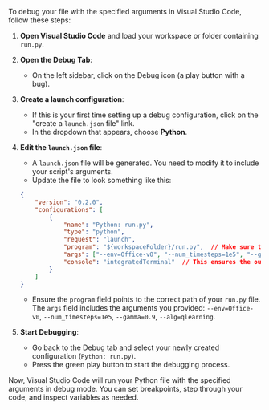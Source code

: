 To debug your file with the specified arguments in Visual Studio Code, follow these steps:

1. **Open Visual Studio Code** and load your workspace or folder containing `run.py`.

2. **Open the Debug Tab**:
   - On the left sidebar, click on the Debug icon (a play button with a bug).
   
3. **Create a launch configuration**:
   - If this is your first time setting up a debug configuration, click on the "create a `launch.json` file" link.
   - In the dropdown that appears, choose **Python**.
   
4. **Edit the `launch.json` file**:
   - A `launch.json` file will be generated. You need to modify it to include your script's arguments.
   - Update the file to look something like this:

   ```json
   {
       "version": "0.2.0",
       "configurations": [
           {
               "name": "Python: run.py",
               "type": "python",
               "request": "launch",
               "program": "${workspaceFolder}/run.py",  // Make sure this path points to your 'run.py'
               "args": ["--env=Office-v0", "--num_timesteps=1e5", "--gamma=0.9", "--alg=qlearning"],
               "console": "integratedTerminal"  // This ensures the output is shown in the VSCode terminal
           }
       ]
   }
   ```

   - Ensure the `program` field points to the correct path of your `run.py` file. The `args` field includes the arguments you provided: `--env=Office-v0`, `--num_timesteps=1e5`, `--gamma=0.9`, `--alg=qlearning`.

5. **Start Debugging**:
   - Go back to the Debug tab and select your newly created configuration (`Python: run.py`).
   - Press the green play button to start the debugging process.

Now, Visual Studio Code will run your Python file with the specified arguments in debug mode. You can set breakpoints, step through your code, and inspect variables as needed.